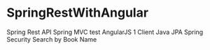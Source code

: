 # SpringRestWithAngular
Spring Rest API
Spring MVC test 
AngularJS 1 Client 
Java JPA
Spring Security
Search by Book Name
